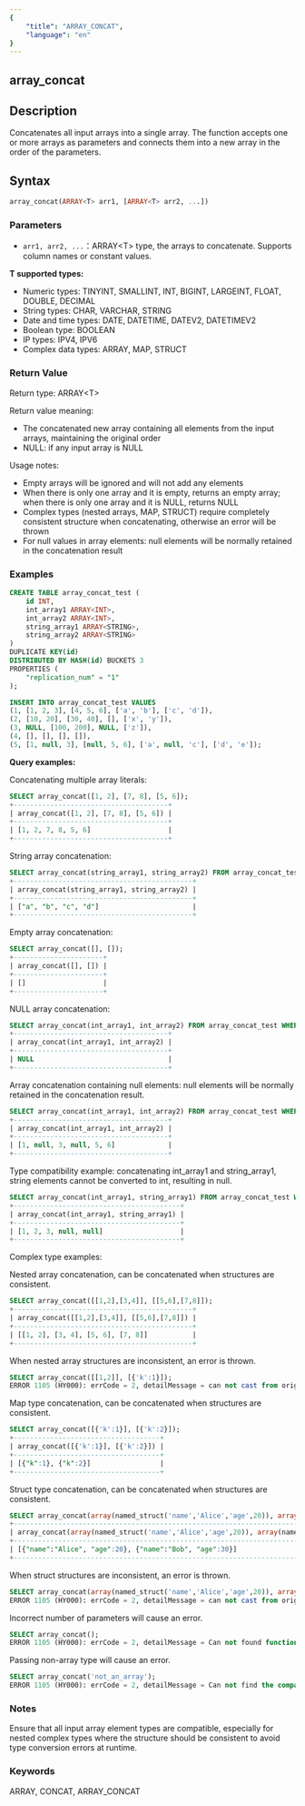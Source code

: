 ```yaml
---
{
    "title": "ARRAY_CONCAT",
    "language": "en"
}
---
```


## array_concat

<version since="2.0.0">


</version>

## Description

Concatenates all input arrays into a single array. The function accepts one or more arrays as parameters and connects them into a new array in the order of the parameters.

## Syntax

```sql
array_concat(ARRAY<T> arr1, [ARRAY<T> arr2, ...])
```

### Parameters

- `arr1, arr2, ...`：ARRAY\<T> type, the arrays to concatenate. Supports column names or constant values.

**T supported types:**
- Numeric types: TINYINT, SMALLINT, INT, BIGINT, LARGEINT, FLOAT, DOUBLE, DECIMAL
- String types: CHAR, VARCHAR, STRING
- Date and time types: DATE, DATETIME, DATEV2, DATETIMEV2
- Boolean type: BOOLEAN
- IP types: IPV4, IPV6
- Complex data types: ARRAY, MAP, STRUCT

### Return Value

Return type: ARRAY\<T>

Return value meaning:
- The concatenated new array containing all elements from the input arrays, maintaining the original order
- NULL: if any input array is NULL

Usage notes:
- Empty arrays will be ignored and will not add any elements
- When there is only one array and it is empty, returns an empty array; when there is only one array and it is NULL, returns NULL
- Complex types (nested arrays, MAP, STRUCT) require completely consistent structure when concatenating, otherwise an error will be thrown
- For null values in array elements: null elements will be normally retained in the concatenation result

### Examples

```sql
CREATE TABLE array_concat_test (
    id INT,
    int_array1 ARRAY<INT>,
    int_array2 ARRAY<INT>,
    string_array1 ARRAY<STRING>,
    string_array2 ARRAY<STRING>
)
DUPLICATE KEY(id)
DISTRIBUTED BY HASH(id) BUCKETS 3
PROPERTIES (
    "replication_num" = "1"
);

INSERT INTO array_concat_test VALUES
(1, [1, 2, 3], [4, 5, 6], ['a', 'b'], ['c', 'd']),
(2, [10, 20], [30, 40], [], ['x', 'y']),
(3, NULL, [100, 200], NULL, ['z']),
(4, [], [], [], []),
(5, [1, null, 3], [null, 5, 6], ['a', null, 'c'], ['d', 'e']);
```

**Query examples:**

Concatenating multiple array literals:
```sql
SELECT array_concat([1, 2], [7, 8], [5, 6]);
+--------------------------------------+
| array_concat([1, 2], [7, 8], [5, 6]) |
+--------------------------------------+
| [1, 2, 7, 8, 5, 6]                   |
+--------------------------------------+
```

String array concatenation:
```sql
SELECT array_concat(string_array1, string_array2) FROM array_concat_test WHERE id = 1;
+--------------------------------------------+
| array_concat(string_array1, string_array2) |
+--------------------------------------------+
| ["a", "b", "c", "d"]                       |
+--------------------------------------------+
```

Empty array concatenation:
```sql
SELECT array_concat([], []);
+----------------------+
| array_concat([], []) |
+----------------------+
| []                   |
+----------------------+
```

NULL array concatenation:
```sql
SELECT array_concat(int_array1, int_array2) FROM array_concat_test WHERE id = 3;
+--------------------------------------+
| array_concat(int_array1, int_array2) |
+--------------------------------------+
| NULL                                 |
+--------------------------------------+
```

Array concatenation containing null elements: null elements will be normally retained in the concatenation result.
```sql
SELECT array_concat(int_array1, int_array2) FROM array_concat_test WHERE id = 5;
+--------------------------------------+
| array_concat(int_array1, int_array2) |
+--------------------------------------+
| [1, null, 3, null, 5, 6]             |
+--------------------------------------+
```

Type compatibility example: concatenating int_array1 and string_array1, string elements cannot be converted to int, resulting in null.
```sql
SELECT array_concat(int_array1, string_array1) FROM array_concat_test WHERE id = 1;
+-----------------------------------------+
| array_concat(int_array1, string_array1) |
+-----------------------------------------+
| [1, 2, 3, null, null]                   |
+-----------------------------------------+
```

Complex type examples:

Nested array concatenation, can be concatenated when structures are consistent.
```sql
SELECT array_concat([[1,2],[3,4]], [[5,6],[7,8]]);
+--------------------------------------------+
| array_concat([[1,2],[3,4]], [[5,6],[7,8]]) |
+--------------------------------------------+
| [[1, 2], [3, 4], [5, 6], [7, 8]]           |
+--------------------------------------------+
```

When nested array structures are inconsistent, an error is thrown.
```sql
SELECT array_concat([[1,2]], [{'k':1}]);
ERROR 1105 (HY000): errCode = 2, detailMessage = can not cast from origin type ARRAY<ARRAY<INT>> to target type=ARRAY<DOUBLE>
```

Map type concatenation, can be concatenated when structures are consistent.
```sql
SELECT array_concat([{'k':1}], [{'k':2}]);
+------------------------------------+
| array_concat([{'k':1}], [{'k':2}]) |
+------------------------------------+
| [{"k":1}, {"k":2}]                 |
+------------------------------------+
```

Struct type concatenation, can be concatenated when structures are consistent.
```sql
SELECT array_concat(array(named_struct('name','Alice','age',20)), array(named_struct('name','Bob','age',30)));
+--------------------------------------------------------------------------------------------------------+
| array_concat(array(named_struct('name','Alice','age',20)), array(named_struct('name','Bob','age',30))) |
+--------------------------------------------------------------------------------------------------------+
| [{"name":"Alice", "age":20}, {"name":"Bob", "age":30}]                                                 |
+--------------------------------------------------------------------------------------------------------+
```

When struct structures are inconsistent, an error is thrown.
```sql
SELECT array_concat(array(named_struct('name','Alice','age',20)), array(named_struct('id',1,'score',95.5,'age',10)));
ERROR 1105 (HY000): errCode = 2, detailMessage = can not cast from origin type ARRAY<STRUCT<name:VARCHAR(5),age:TINYINT>> to target type=ARRAY<DOUBLE>
```

Incorrect number of parameters will cause an error.
```sql
SELECT array_concat();
ERROR 1105 (HY000): errCode = 2, detailMessage = Can not found function 'array_concat' which has 0 arity. Candidate functions are: [array_concat(Expression, Expression, ...)]
```

Passing non-array type will cause an error.
```sql
SELECT array_concat('not_an_array');
ERROR 1105 (HY000): errCode = 2, detailMessage = Can not find the compatibility function signature: array_concat(VARCHAR(12))
```

### Notes

Ensure that all input array element types are compatible, especially for nested complex types where the structure should be consistent to avoid type conversion errors at runtime.

### Keywords

ARRAY, CONCAT, ARRAY_CONCAT 